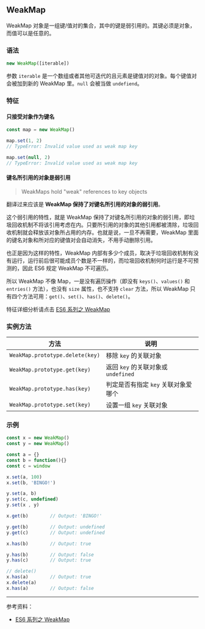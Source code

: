 ## WeakMap

WeakMap 对象是一组键/值对的集合，其中的键是弱引用的。其键必须是对象，而值可以是任意的。

### 语法

```js
new WeakMap([iterable])
```

参数 `iterable` 是一个数组或者其他可迭代的且元素是键值对的对象。每个键值对会被加到新的 WeakMap 里。`null` 会被当做 `undefiend`。

### 特征

#### 只接受对象作为键名

```js
const map = new WeakMap()

map.set(1, 2)
// TypeError: Invalid value used as weak map key

map.set(null, 2)
// TypeError: Invalid value used as weak map key
```

#### 键名所引用的对象是弱引用

> WeakMaps hold "weak" references to key objects

翻译过来应该是 **WeakMap 保持了对键名所引用的对象的弱引用**。

这个弱引用的特性，就是 WeakMap 保持了对键名所引用的对象的弱引用，即垃圾回收机制不将该引用考虑在内。只要所引用的对象的其他引用都被清除，垃圾回收机制就会释放该对象所占用的内存。也就是说，一旦不再需要，WeakMap 里面的键名对象和所对应的键值对会自动消失，不用手动删除引用。

也正是因为这样的特性，WeakMap 内部有多少个成员，取决于垃圾回收机制有没有运行，运行前后很可能成员个数是不一样的，而垃圾回收机制何时运行是不可预测的，因此 ES6 规定 WeakMap 不可遍历。

所以 WeakMap 不像 Map，一是没有遍历操作（即没有 `keys()`、`values()` 和 `entries()` 方法），也没有 `size` 属性，也不支持 `clear` 方法，所以 WeakMap 只有四个方法可用：`get()`、`set()`、`has()`、`delete()`。

特征详细分析请点击 [ES6 系列之 WeakMap](https://juejin.im/post/5b594512f265da0f6263840f)

### 实例方法

| 方法                            | 说明                                |
| ------------------------------- | ----------------------------------- |
| `WeakMap.prototype.delete(key)` | 移除 `key` 的关联对象               |
| `WeakMap.prototype.get(key)`    | 返回 `key` 的关联对象或 `undefined` |
| `WeakMap.prototype.has(key)`    | 判定是否有指定 `key` 关联对象爱哪个 |
| `WeakMap.prototype.set(key)`    | 设置一组 `key` 关联对象             |

### 示例

```js
const x = new WeakMap()
const y = new WeakMap()

const a = {}
const b = function(){}
const c = window

x.set(a, 100)
x.set(b, 'BINGO!')

y.set(a, b)
y.set(c, undefined)
y.set(x , y)

x.get(b)		// Output: 'BINGO!'

y.get(b)		// Output: undefined
y.get(c)		// Output: undefined

x.has(b)		// Output: true

y.has(b)		// Output: false
y.has(c)		// Output: true

// delete()
x.has(a)		// Output: true
x.delete(a)
x.has(a)		// Output: false
```

---

参考资料：

* [ES6 系列之 WeakMap](https://juejin.im/post/5b594512f265da0f6263840f)